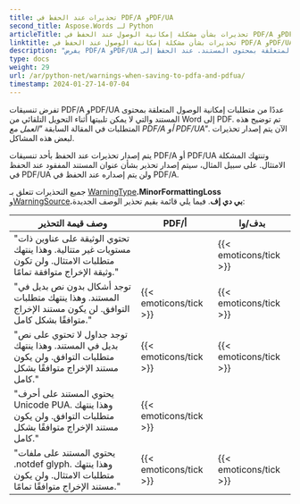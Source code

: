 ```yaml
---
title: تحذيرات عند الحفظ في PDF/A وPDF/UA
second_title: Aspose.Words لـ Python
articleTitle: تحذيرات بشأن مشكلة إمكانية الوصول عند الحفظ في PDF/A وPDF/UA
linktitle: تحذيرات بشأن مشكلة إمكانية الوصول عند الحفظ في PDF/A وPDF/UA
description: "يفرض PDF/A وPDF/UA متطلبات إمكانية الوصول المتعلقة بمحتوى المستند. عند الحفظ إلى PDF/A أو PDF/UA في Python وكانت المشكلة تنتهك الامتثال، يتم إصدار تحذير."
type: docs
weight: 29
url: /ar/python-net/warnings-when-saving-to-pdfa-and-pdfua/
timestamp: 2024-01-27-14-07-04
---
```


تفرض تنسيقات PDF/A وPDF/UA عددًا من متطلبات إمكانية الوصول المتعلقة بمحتوى المستند والتي لا يمكن تلبيتها أثناء التحويل التلقائي من Word إلى PDF. تم توضيح هذه المتطلبات في المقالة السابقة *"العمل مع PDF/A أو PDF/UA"*. الآن يتم إصدار تحذيرات لبعض هذه المشاكل.

يتم إصدار تحذيرات عند الحفظ بأحد تنسيقات PDF/A أو PDF/UA وتنتهك المشكلة الامتثال. على سبيل المثال، سيتم إصدار تحذير بشأن عنوان المستند المفقود عند الحفظ في PDF/UA ولن يتم إصداره عند الحفظ في PDF/A.

جميع التحذيرات تتعلق بـ [WarningType](https://reference.aspose.com/words/python-net/aspose.words/warningtype/)**.MinorFormattingLoss** و[WarningSource](https://reference.aspose.com/words/python-net/aspose.words/warningsource/)**.بي دي إف**. فيما يلي قائمة بقيم تحذير الوصف الجديدة:

|  وصف قيمة التحذير |  PDF/أ |  بدف/وا |
|  ------------------------------------------------------------  |  ----------------------  |  ----------------------  |
|  "تحتوي الوثيقة على عناوين ذات مستويات غير متتالية. وهذا ينتهك متطلبات الامتثال. ولن تكون وثيقة الإخراج متوافقة تمامًا." |                          |   {{< emoticons/tick >}}  |
|  "توجد أشكال بدون نص بديل في المستند. وهذا ينتهك متطلبات التوافق. لن يكون مستند الإخراج متوافقًا بشكل كامل." |   {{< emoticons/tick >}}  |   {{< emoticons/tick >}}  |
|  "توجد جداول لا تحتوي على نص بديل في المستند. وهذا ينتهك متطلبات التوافق. ولن يكون مستند الإخراج متوافقًا بشكل كامل." |   {{< emoticons/tick >}}  |   {{< emoticons/tick >}}  |
|  "يحتوي المستند على أحرف Unicode PUA. وهذا ينتهك متطلبات التوافق. ولن يكون مستند الإخراج متوافقًا بشكل كامل." |   {{< emoticons/tick >}}  |                          |
|  "يحتوي المستند على ملفات .notdef glyph. وهذا ينتهك متطلبات الامتثال. ولن يكون مستند الإخراج متوافقًا تمامًا." |   {{< emoticons/tick >}}  |   {{< emoticons/tick >}}  |
